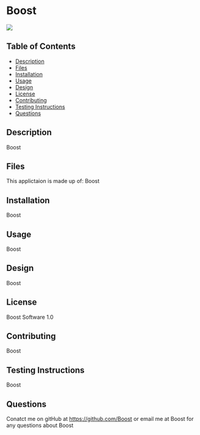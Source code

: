 # Boost

<img src="https://img.shields.io/badge/Licence-Boost%20Software%201.0-brightgreen">


## Table of Contents
* [Description](#description)
* [Files](#files)
* [Installation](#installation)
* [Usage](#usage)
* [Design](#design)
* [License](#license)
* [Contributing](#contributing)
* [Testing Instructions](#testing-instructions)
* [Questions](#questions)

## Description

Boost

## Files

This applictaion is made up of: Boost

## Installation
Boost

## Usage
Boost

## Design
Boost

## License
Boost Software 1.0

## Contributing
Boost

## Testing Instructions
Boost

## Questions
Conatct me on gitHub at https://github.com/Boost or email me at Boost for any questions about Boost

